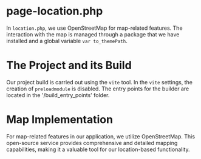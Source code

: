 # page-location.php

In `location.php`, we use OpenStreetMap for map-related features. The interaction with the map is managed through a package that we have installed and a global variable `var to_themePath`.



# The Project and its Build

Our project build is carried out using the `vite` tool. In the `vite` settings, the creation of `preloadmodule` is disabled. The entry points for the builder are located in the '/build_entry_points' folder.


# Map Implementation

For map-related features in our application, we utilize OpenStreetMap. This open-source service provides comprehensive and detailed mapping capabilities, making it a valuable tool for our location-based functionality.
